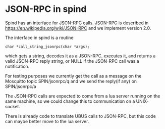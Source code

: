 # JSON-RPC in spind

Spind has an interface for JSON-RPC calls.
JSON-RPC is described in https://en.wikipedia.org/wiki/JSON-RPC and we implement version 2.0.

The interface in spind is a routine

	char *call_string_jsonrpc(char *args);

which gets a string, decodes it as a JSON-RPC, executes it, and returns a valid JSON-RPC reply string, or NULL if the JSON-RPC call was a notification.

For testing purposes we currently get the call as a message on the Mosquitto topic SPIN/jsonrpc/q and we send the reply(if any) on SPIN/jsonrpc/a

The JSON-RPC calls are expected to come from a lua server running on the same machine, so we could change this to communication on a UNIX-socket.

There is already code to translate UBUS calls to JSON-RPC, but this code can maybe better move to the lua server.

